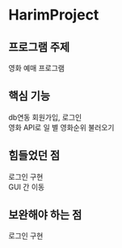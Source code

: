 # HarimProject

## 프로그램 주제
영화 예매 프로그램

## 핵심 기능
db연동 회원가입, 로그인  
영화 API로 일 별 영화순위 불러오기

## 힘들었던 점
로그인 구현  
GUI 간 이동

## 보완해야 하는 점
로그인 구현
